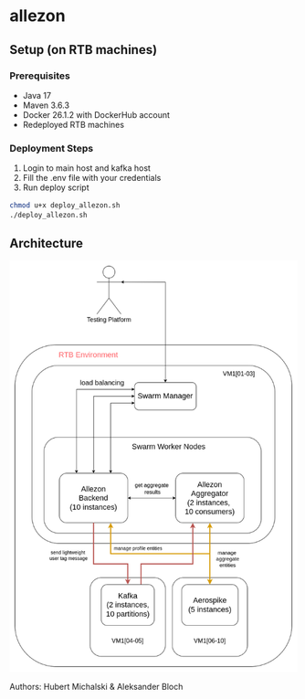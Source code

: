 # allezon

## Setup (on RTB machines)

### Prerequisites

- Java 17
- Maven 3.6.3
- Docker 26.1.2 with DockerHub account
- Redeployed RTB machines

### Deployment Steps

1. Login to main host and kafka host
2. Fill the .env file with your credentials
3. Run deploy script

```bash
chmod u+x deploy_allezon.sh
./deploy_allezon.sh
```

## Architecture

![Architecture](images/allezon_diagram.png)

Authors: Hubert Michalski & Aleksander Bloch